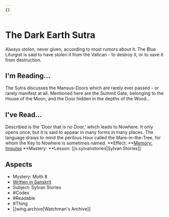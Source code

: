 ```yaml
---
{}
---
```

# The Dark Earth Sutra
Always stolen, never given, according to most rumors about it. The Blue Liturgist is said to have stolen it from the Vatican - to destroy it, or to save it from destruction.
## I'm Reading...
The Sutra discusses the Mansus-Doors which are rarely ever passed - or rarely manifest at all. Mentioned here are the Summit Gate, belonging to the House of the Moon, and the Door hidden in the depths of the Wood…
## I've Read...
Described is the ‘Door that is no Door,’ which leads to Nowhere. It only opens once, but it is said to appear in many forms in many places. The language draws to mind the perilous Hour called the Mare-in-the-Tree, for whom the Key to Nowhere is sometimes named.
**Effect: **[Memory: Impulse](https://uadaf.theevilroot.xyz/rowenarium/element/mem.impulse)
**Mastery: **Lesson: [[s.sylvanstories|Sylvan Stories]]
## Aspects
- Mystery: Moth 8
- [Written in Sanskrit](https://uadaf.theevilroot.xyz/rowenarium/element/w.sanskrit)
- Subject: Sylvan Stories
- #Codex
- #Readable
- #Thing
- [[wing.archive|Watchman's Archive]]